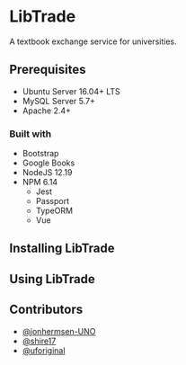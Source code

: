 # LibTrade

A textbook exchange service for universities.

## Prerequisites

* Ubuntu Server 16.04+ LTS
* MySQL Server 5.7+
* Apache 2.4+

### Built with

* Bootstrap
* Google Books
* NodeJS 12.19
* NPM 6.14
  * Jest
  * Passport
  * TypeORM
  * Vue

## Installing LibTrade

## Using LibTrade

## Contributors

* [@jonhermsen-UNO](https://github.com/jonhermsen-UNO)
* [@shire17](https://github.com/shire17)
* [@uforiginal](https://github.com/uforiginal)
